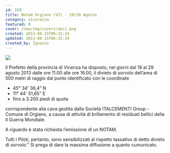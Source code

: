 ```yaml
---
id: 159
title: Notam Orgiano (VI) - 19/29 Agosto
category: sicurezza
featured: 0
cover: /new/img/covers/aeci.png
created: 2013-08-15T06:31:24
updated: 2013-08-15T06:31:24
created_by: Ignazio
---
```


<img src="/new/img/stories/aeci-logo.jpg" class="float-start mr-3 mb-14 w-[250px]"/>

Il Prefetto della provincia di Vicenza ha disposto, nei giorni dal 19 al 29 agosto 2013 dalle ore 11.00 alle ore 16.00, il divieto di sorvolo dell’area di 500 metri di raggio dal punto identificato con le coordinate

- 45° 34' 36,4” N
- 11° 44' 51,65" E
- fino a 3.200 piedi di quota

corrispondente alla cava gestita dalla Società ITALCEMENTI Group - Comune di Orgiano, a causa di attività di brillamento di residuati bellici della II Guerra Mondiale.

A riguardo è stata richiesta l’emissione di un NOTAM.

Tutti i Piloti, pertanto, sono sensibilizzati al rispetto tassativo di detto divieto di sorvolo." Si prega di dare la massima diffusione a quanto cumunicato.
